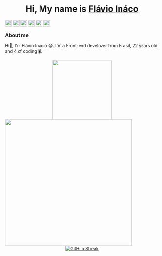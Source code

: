 <div align='center'>
  <h1>
     Hi, My name is <a href="https://www.linkedin.com/in/fl%C3%A1vio-in%C3%A1cio/">Flávio Ináco</a>
  </h1>
</div>

<a target="_blank" href="https://www.linkedin.com/in/fl%C3%A1vio-in%C3%A1cio/">
  <img align="left" alt="LinkdeIN" width="22px" src="https://cdn.jsdelivr.net/npm/simple-icons@v3/icons/linkedin.svg" />
</a>
<a target="_blank" href="https://api.whatsapp.com/send?phone=5579991293394">
  <img align="left" alt="Whatsapp" width="22px" src="https://cdn.jsdelivr.net/npm/simple-icons@v3/icons/whatsapp.svg" />
</a>
<a target="_blank" href="https://www.instagram.com/flavioinacio50/">
  <img align="left" alt="Instagram" width="22px" src="https://cdn.jsdelivr.net/npm/simple-icons@v3/icons/instagram.svg" />
</a>
<a target="_blank" href="mailto:jflavioinacio22@gmail.com">
  <img align="left" alt="Gmail" width="22px" src="https://cdn.jsdelivr.net/npm/simple-icons@v3/icons/gmail.svg" />
</a>
<a target="_blank" href="https://www.facebook.com/flavio.inacio.50/">
  <img align="left" alt="Facebook" width="22px" src="https://cdn.jsdelivr.net/npm/simple-icons@v3/icons/facebook.svg" />
</a>

<a target="_blank" href="https://www.youtube.com/channel/UCw1B1hG7W49MWb_4Tflr62w?view_as=subscriber">
  <img align="left" alt="Youtube" width="22px" src="https://cdn.jsdelivr.net/npm/simple-icons@v3/icons/youtube.svg" />
</a>
</br>

### About me 
Hi👋, I'm Flávio Inácio 😁. I'm a Front-end develover from Brasil, 22 years old and 4 of coding 🖥️.


<div align="center">
  <div align='center'>
  <img height="194px" src="https://github-readme-stats.vercel.app/api?username=FlavioInacio-jf&show_icons=true&theme=vision-friendly-dark&include_all_commits=true&count_private=true"/>
  <img align="left" height="415px" src="https://github-readme-stats.vercel.app/api/top-langs/?username=FlavioInacio-jf&langs_count=8&theme=vision-friendly-dark&hide_border=true">
</div>
  
  <div align = "center">
  
  
[![GitHub Streak](http://github-readme-streak-stats.herokuapp.com?user=FlavioInacio-jf&theme=highcontrast)](https://git.io/streak-stats)
  
</div>
</div>
<!--
**FlavioInacio-jf/FlavioInacio-jf** is a ✨ _special_ ✨ repository because its `README.md` (this file) appears on your GitHub profile.



